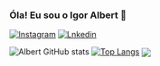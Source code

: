 ### Óla! Eu sou o Igor Albert 👋

[![Instagram](https://img.shields.io/badge/Instagram-E4405F?style=for-the-badge&logo=instagram&logoColor=white)](https://instagram.com/igucomsono)
[![Lnkedin](https://img.shields.io/badge/LinkedIn-0077B5?style=for-the-badge&logo=linkedin&logoColor=white)](https://www.linkedin.com/in/igor-albert-7a4b3326a)

![Albert GitHub stats](https://github-readme-stats.vercel.app/api?username=devalbertt&show_icons=true&theme=dracula)
[![Top Langs](https://github-readme-stats.vercel.app/api/top-langs/?username=devalbert&hide_progress=true)](https://github.com/devalbert/github-readme-stats)
<a href="https://github.com/devalbert/github-readme-stats">
  <img align="center" src="https://github-readme-stats.vercel.app/api/pin/?username=devalbert&repo=github-readme-stats" />
</a>


